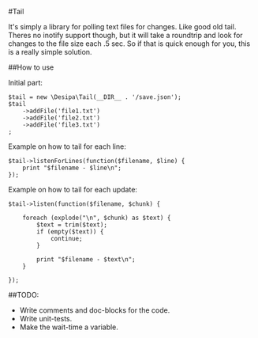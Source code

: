 #Tail

It's simply a library for polling text files for changes. Like good old tail. Theres no inotify support though, but it will take a roundtrip and look for changes to the file size each .5 sec. So if that is quick enough for you, this is a really simple solution.


##How to use

Initial part:

    $tail = new \Desipa\Tail(__DIR__ . '/save.json');
    $tail
        ->addFile('file1.txt')
        ->addFile('file2.txt')
        ->addFile('file3.txt')
    ;

Example on how to tail for each line:

    $tail->listenForLines(function($filename, $line) {
        print "$filename - $line\n";
    });

Example on how to tail for each update:

    $tail->listen(function($filename, $chunk) {

        foreach (explode("\n", $chunk) as $text) {
            $text = trim($text);
            if (empty($text)) {
                continue;
            }

            print "$filename - $text\n";
        }

    });


##TODO:
* Write comments and doc-blocks for the code.
* Write unit-tests.
* Make the wait-time a variable.
